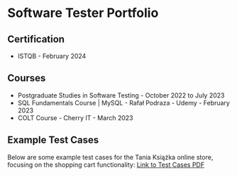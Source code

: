 # Software Tester Portfolio

## Certification
- ISTQB - February 2024

## Courses
- Postgraduate Studies in Software Testing - October 2022 to July 2023
- SQL Fundamentals Course | MySQL - Rafał Podraza - Udemy - February 2023
- COLT Course - Cherry IT - March 2023

## Example Test Cases
Below are some example test cases for the Tania Książka online store, focusing on the shopping cart functionality:
[Link to Test Cases PDF](https://drive.google.com/uc?export=download&id=1Z4bdBlfbHSmgCluSddB2TKbh4sKNfwxpwjtsRHYKdBc)
